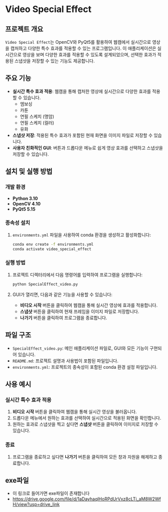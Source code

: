 # Video Special Effect

## 프로젝트 개요
`Video Special Effect`는 OpenCV와 PyQt5를 활용하여 웹캠에서 실시간으로 영상을 캡처하고 다양한 특수 효과를 적용할 수 있는 프로그램입니다. 이 애플리케이션은 실시간으로 영상을 보며 다양한 효과를 적용할 수 있도록 설계되었으며, 선택한 효과가 적용된 스냅샷을 저장할 수 있는 기능도 제공합니다.

## 주요 기능
- **실시간 특수 효과 적용**: 웹캠을 통해 캡처한 영상에 실시간으로 다양한 효과를 적용할 수 있습니다.
  - 엠보싱
  - 카툰
  - 연필 스케치 (명암)
  - 연필 스케치 (컬러)
  - 유화
- **스냅샷 저장**: 적용된 특수 효과가 포함된 현재 화면을 이미지 파일로 저장할 수 있습니다.
- **사용자 친화적인 GUI**: 버튼과 드롭다운 메뉴로 쉽게 영상 효과를 선택하고 스냅샷을 저장할 수 있습니다.

## 설치 및 실행 방법

### 개발 환경
- **Python 3.10**
- **OpenCV 4.10**
- **PyQt5 5.15**

### 종속성 설치

1. `environments.yml` 파일을 사용하여 conda 환경을 생성하고 활성화합니다:

    ```bash
    conda env create -f environments.yml
    conda activate video_special_effect
    ```

### 실행 방법

1. 프로젝트 디렉터리에서 다음 명령어를 입력하여 프로그램을 실행합니다:

    ```bash
    python SpecialEffect_video.py
    ```

2. GUI가 열리면, 다음과 같은 기능을 사용할 수 있습니다:
   - **비디오 시작** 버튼을 클릭하여 웹캠을 통해 실시간 영상에 효과를 적용합니다.
   - **스냅샷** 버튼을 클릭하여 현재 프레임을 이미지 파일로 저장합니다.
   - **나가기** 버튼을 클릭하여 프로그램을 종료합니다.

## 파일 구조
- `SpecialEffect_video.py`: 메인 애플리케이션 파일로, GUI와 모든 기능이 구현되어 있습니다.
- `README.md`: 프로젝트 설명과 사용법이 포함된 파일입니다.
- `environments.yml`: 프로젝트의 종속성이 포함된 conda 환경 설정 파일입니다.

## 사용 예시

### 실시간 특수 효과 적용
1. **비디오 시작** 버튼을 클릭하여 웹캠을 통해 실시간 영상을 불러옵니다.
2. 드롭다운 메뉴에서 원하는 효과를 선택하여 실시간으로 적용된 화면을 확인합니다.
3. 원하는 효과로 스냅샷을 찍고 싶다면 **스냅샷** 버튼을 클릭하여 이미지로 저장할 수 있습니다.

### 종료
1. 프로그램을 종료하고 싶다면 **나가기** 버튼을 클릭하여 모든 창과 자원을 해제하고 종료합니다.

## exe파일 
- 이 링크로 들어가면 exe파일이 존재합니다
- https://drive.google.com/file/d/1aDayhaqlHoRPdUrVxz8cLTi_aM8W2WfH/view?usp=drive_link

